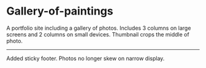 # Gallery-of-paintings
A portfolio site including a gallery of photos.
Includes 3 columns on large screens and 2 columns on small devices.
Thumbnail crops the middle of photo.

------------------------------------
Added sticky footer. 
Photos no longer skew on narrow display. 
